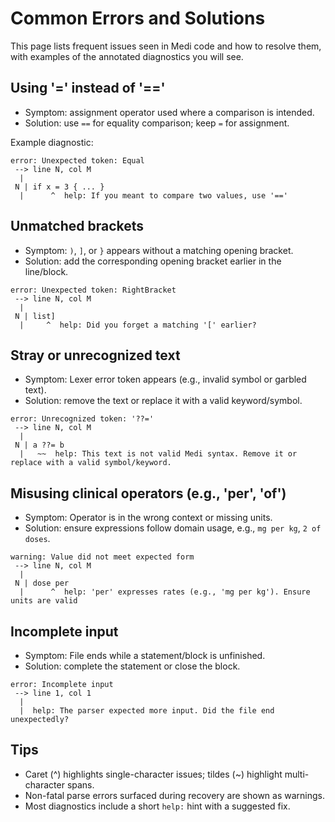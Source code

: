 # Common Errors and Solutions

This page lists frequent issues seen in Medi code and how to resolve them, with examples of the annotated diagnostics you will see.

## Using '=' instead of '=='

- Symptom: assignment operator used where a comparison is intended.
- Solution: use `==` for equality comparison; keep `=` for assignment.

Example diagnostic:
```
error: Unexpected token: Equal
 --> line N, col M
  |
 N | if x = 3 { ... }
  |      ^  help: If you meant to compare two values, use '=='
```

## Unmatched brackets

- Symptom: `)`, `]`, or `}` appears without a matching opening bracket.
- Solution: add the corresponding opening bracket earlier in the line/block.

```
error: Unexpected token: RightBracket
 --> line N, col M
  |
 N | list]
  |     ^  help: Did you forget a matching '[' earlier?
```

## Stray or unrecognized text

- Symptom: Lexer error token appears (e.g., invalid symbol or garbled text).
- Solution: remove the text or replace it with a valid keyword/symbol.

```
error: Unrecognized token: '??='
 --> line N, col M
  |
 N | a ??= b
  |   ~~  help: This text is not valid Medi syntax. Remove it or replace with a valid symbol/keyword.
```

## Misusing clinical operators (e.g., 'per', 'of')

- Symptom: Operator is in the wrong context or missing units.
- Solution: ensure expressions follow domain usage, e.g., `mg per kg`, `2 of doses`.

```
warning: Value did not meet expected form
 --> line N, col M
  |
 N | dose per
  |      ^  help: 'per' expresses rates (e.g., 'mg per kg'). Ensure units are valid
```

## Incomplete input

- Symptom: File ends while a statement/block is unfinished.
- Solution: complete the statement or close the block.

```
error: Incomplete input
 --> line 1, col 1
  |
  |  help: The parser expected more input. Did the file end unexpectedly?
```

## Tips

- Caret (^) highlights single-character issues; tildes (~) highlight multi-character spans.
- Non-fatal parse errors surfaced during recovery are shown as warnings.
- Most diagnostics include a short `help:` hint with a suggested fix.
